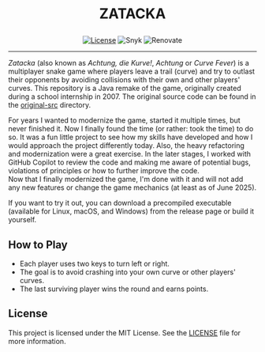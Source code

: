 <h1><p align="center">ZATACKA</p></h1>

<p align="center">
  <a href="./LICENSE"><img src="https://img.shields.io/badge/license-MIT-yellow?style=flat-square" alt="License"></a>
  <img src="https://img.shields.io/badge/snyk-monitored-4C4A73?logo=snyk&style=flat-square" alt="Snyk">
  <img src="https://img.shields.io/badge/renovate-enabled-brightgreen?logo=renovate&style=flat-square" alt="Renovate">
</p>

---

_Zatacka_ (also known as _Achtung, die Kurve!_, _Achtung_ or _Curve Fever_) is a multiplayer snake game where players
leave a trail (curve) and try to outlast their opponents by avoiding collisions with their own and other players'
curves.
This repository is a Java remake of the game, originally created during a school internship in 2007. The original source
code can be found in the [original-src](original-src) directory.

For years I wanted to modernize the game, started it multiple times, but never finished it. Now I finally found the
time (or rather: took the time) to do so.
It was a fun little project to see how my skills have developed and how I would approach the project differently today.
Also, the heavy refactoring and modernization were a great exercise.
In the later stages, I worked with GitHub Copilot to review the code and making me aware of potential bugs, violations
of principles or how to further improve the code.  
Now that I finally modernized the game, I'm done with it and will not add any new features or change the game
mechanics (at least as of June 2025).

If you want to try it out, you can download a precompiled executable (available for Linux, macOS, and Windows) from the
release page or build it yourself.

## How to Play

- Each player uses two keys to turn left or right.
- The goal is to avoid crashing into your own curve or other players' curves.
- The last surviving player wins the round and earns points.

## License

This project is licensed under the MIT License. See the [LICENSE](LICENSE) file for more information.
